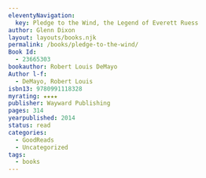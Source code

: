 ```yaml
---
eleventyNavigation:
  key: Pledge to the Wind, the Legend of Everett Ruess
author: Glenn Dixon
layout: layouts/books.njk
permalink: /books/pledge-to-the-wind/
Book Id:
  - 23665303
bookauthor: Robert Louis DeMayo
Author l-f:
  - DeMayo, Robert Louis
isbn13: 9780991118328
myrating: ★★★★
publisher: Wayward Publishing
pages: 314
yearpublished: 2014
status: read
categories:
  - GoodReads
  - Uncategorized
tags:
  - books
---
```

